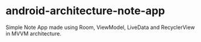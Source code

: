 # android-architecture-note-app
Simple Note App made using Room, ViewModel, LiveData and RecyclerView in MVVM architecture.
